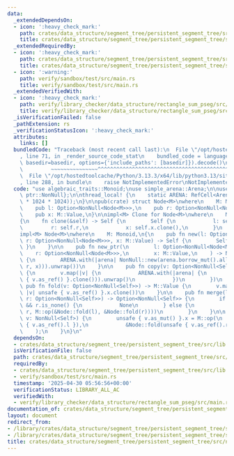```yaml
---
data:
  _extendedDependsOn:
  - icon: ':heavy_check_mark:'
    path: crates/data_structure/segment_tree/persistent_segment_tree/src/lib.rs
    title: crates/data_structure/segment_tree/persistent_segment_tree/src/lib.rs
  _extendedRequiredBy:
  - icon: ':heavy_check_mark:'
    path: crates/data_structure/segment_tree/persistent_segment_tree/src/lib.rs
    title: crates/data_structure/segment_tree/persistent_segment_tree/src/lib.rs
  - icon: ':warning:'
    path: verify/sandbox/test/src/main.rs
    title: verify/sandbox/test/src/main.rs
  _extendedVerifiedWith:
  - icon: ':heavy_check_mark:'
    path: verify/library_checker/data_structure/rectangle_sum_pseg/src/main.rs
    title: verify/library_checker/data_structure/rectangle_sum_pseg/src/main.rs
  _isVerificationFailed: false
  _pathExtension: rs
  _verificationStatusIcon: ':heavy_check_mark:'
  attributes:
    links: []
  bundledCode: "Traceback (most recent call last):\n  File \"/opt/hostedtoolcache/Python/3.13.3/x64/lib/python3.13/site-packages/onlinejudge_verify/documentation/build.py\"\
    , line 71, in _render_source_code_stat\n    bundled_code = language.bundle(stat.path,\
    \ basedir=basedir, options={'include_paths': [basedir]}).decode()\n          \
    \         ~~~~~~~~~~~~~~~^^^^^^^^^^^^^^^^^^^^^^^^^^^^^^^^^^^^^^^^^^^^^^^^^^^^^^^^^^^^^^^^^^\n\
    \  File \"/opt/hostedtoolcache/Python/3.13.3/x64/lib/python3.13/site-packages/onlinejudge_verify/languages/rust.py\"\
    , line 288, in bundle\n    raise NotImplementedError\nNotImplementedError\n"
  code: "use algebraic_traits::Monoid;\nuse simple_arena::Arena;\n\nuse std::{cell::RefCell,\
    \ ptr::NonNull};\n\nthread_local! {\n    static ARENA: RefCell<Arena> = RefCell::new(Arena::new(1024\
    \ * 1024 * 1024));\n}\n\npub(crate) struct Node<M>\nwhere\n    M: Monoid,\n{\n\
    \    pub l: Option<NonNull<Node<M>>>,\n    pub r: Option<NonNull<Node<M>>>,\n\
    \    pub x: M::Value,\n}\n\nimpl<M> Clone for Node<M>\nwhere\n    M: Monoid,\n\
    {\n    fn clone(&self) -> Self {\n        Self {\n            l: self.l,\n   \
    \         r: self.r,\n            x: self.x.clone(),\n        }\n    }\n}\n\n\
    impl<M> Node<M>\nwhere\n    M: Monoid,\n{\n    pub fn new(l: Option<NonNull<Node<M>>>,\
    \ r: Option<NonNull<Node<M>>>, x: M::Value) -> Self {\n        Self { l, r, x\
    \ }\n    }\n\n    pub fn new_ptr(\n        l: Option<NonNull<Node<M>>>,\n    \
    \    r: Option<NonNull<Node<M>>>,\n        x: M::Value,\n    ) -> NonNull<Self>\
    \ {\n        ARENA.with(|arena| NonNull::new(arena.borrow_mut().alloc(Self::new(l,\
    \ r, x))).unwrap())\n    }\n\n    pub fn copy(v: Option<NonNull<Self>>) -> Option<NonNull<Self>>\
    \ {\n        v.map(|v| {\n            ARENA.with(|arena| {\n                NonNull::new(arena.borrow_mut().alloc(unsafe\
    \ { v.as_ref() }.clone())).unwrap()\n            })\n        })\n    }\n\n   \
    \ pub fn fold(v: Option<NonNull<Self>>) -> M::Value {\n        v.map_or(M::unit(),\
    \ |v| unsafe { v.as_ref() }.x.clone())\n    }\n\n    pub fn merge(l: Option<NonNull<Self>>,\
    \ r: Option<NonNull<Self>>) -> Option<NonNull<Self>> {\n        if l.is_none()\
    \ && r.is_none() {\n            None\n        } else {\n            Some(Node::new_ptr(l,\
    \ r, M::op(&Node::fold(l), &Node::fold(r))))\n        }\n    }\n\n    pub fn update(mut\
    \ v: NonNull<Self>) {\n        unsafe { v.as_mut() }.x = M::op(\n            &Node::fold(unsafe\
    \ { v.as_ref().l }),\n            &Node::fold(unsafe { v.as_ref().r }),\n    \
    \    );\n    }\n}\n"
  dependsOn:
  - crates/data_structure/segment_tree/persistent_segment_tree/src/lib.rs
  isVerificationFile: false
  path: crates/data_structure/segment_tree/persistent_segment_tree/src/node.rs
  requiredBy:
  - crates/data_structure/segment_tree/persistent_segment_tree/src/lib.rs
  - verify/sandbox/test/src/main.rs
  timestamp: '2025-04-30 05:56:56+00:00'
  verificationStatus: LIBRARY_ALL_AC
  verifiedWith:
  - verify/library_checker/data_structure/rectangle_sum_pseg/src/main.rs
documentation_of: crates/data_structure/segment_tree/persistent_segment_tree/src/node.rs
layout: document
redirect_from:
- /library/crates/data_structure/segment_tree/persistent_segment_tree/src/node.rs
- /library/crates/data_structure/segment_tree/persistent_segment_tree/src/node.rs.html
title: crates/data_structure/segment_tree/persistent_segment_tree/src/node.rs
---
```

